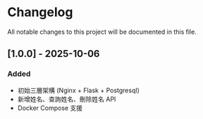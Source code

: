 # Changelog

All notable changes to this project will be documented in this file.

## [1.0.0] - 2025-10-06
### Added
- 初始三層架構 (Nginx + Flask + Postgresql)
- 新增姓名、查詢姓名、刪除姓名 API
- Docker Compose 支援
